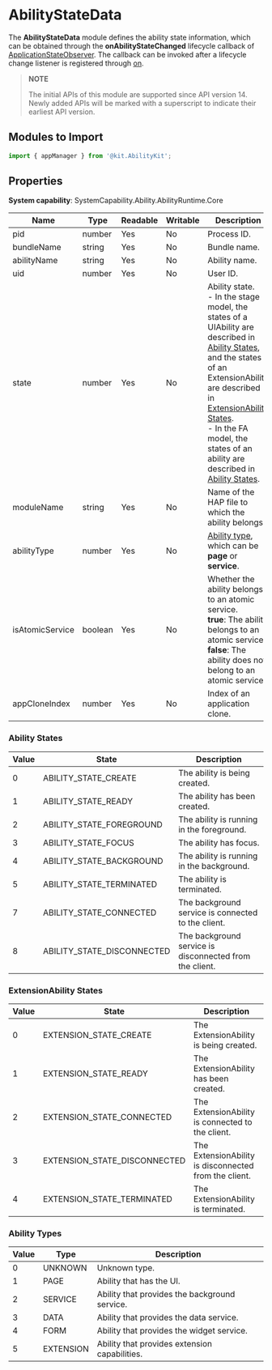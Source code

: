 # AbilityStateData

The **AbilityStateData** module defines the ability state information, which can be obtained through the **onAbilityStateChanged** lifecycle callback of [ApplicationStateObserver](js-apis-inner-application-applicationStateObserver.md). The callback can be invoked after a lifecycle change listener is registered through [on](js-apis-app-ability-appManager.md#appmanageronapplicationstate).

> **NOTE**
> 
> The initial APIs of this module are supported since API version 14. Newly added APIs will be marked with a superscript to indicate their earliest API version.

## Modules to Import

```ts
import { appManager } from '@kit.AbilityKit';
```

## Properties

**System capability**: SystemCapability.Ability.AbilityRuntime.Core

| Name                    | Type    | Readable| Writable| Description                      |
| ----------------------- | ---------| ---- | ---- | ------------------------- |
| pid                     | number   | Yes  | No  | Process ID.                   |
| bundleName              | string   | Yes  | No | Bundle name.         |
| abilityName            | string   | Yes  | No  | Ability name.              |
| uid                    | number   | Yes  | No  | User ID.                 |
| state                   | number   | Yes  | No  | Ability state.<br>- In the stage model, the states of a UIAbility are described in [Ability States](#ability-states), and the states of an ExtensionAbility are described in [ExtensionAbility States](#extensionability-states).<br>- In the FA model, the states of an ability are described in [Ability States](#ability-states).               |
| moduleName | string   | Yes  | No  | Name of the HAP file to which the ability belongs.   |
| abilityType | number | Yes  | No  | [Ability type](#ability-types), which can be **page** or **service**.|
| isAtomicService | boolean   | Yes | No | Whether the ability belongs to an atomic service.<br>**true**: The ability belongs to an atomic service.<br>**false**: The ability does not belong to an atomic service.    |
| appCloneIndex          | number   | Yes  | No  | Index of an application clone.                 |

### Ability States

| Value  | State                      | Description                  |
| ---- | -------------------------- | ---------------------- |
| 0    | ABILITY_STATE_CREATE       | The ability is being created.     |
| 1    | ABILITY_STATE_READY        | The ability has been created.     |
| 2    | ABILITY_STATE_FOREGROUND   | The ability is running in the foreground.       |
| 3    | ABILITY_STATE_FOCUS        | The ability has focus.       |
| 4    | ABILITY_STATE_BACKGROUND   | The ability is running in the background.       |
| 5    | ABILITY_STATE_TERMINATED   | The ability is terminated.       |
| 7    | ABILITY_STATE_CONNECTED    | The background service is connected to the client.|
| 8    | ABILITY_STATE_DISCONNECTED | The background service is disconnected from the client.|

### ExtensionAbility States
| Value  | State   | Description                 |
| ---- | -------------------------- | ---------------------- |
| 0    | EXTENSION_STATE_CREATE     | The ExtensionAbility is being created. |
| 1    | EXTENSION_STATE_READY      | The ExtensionAbility has been created. |
| 2    | EXTENSION_STATE_CONNECTED  | The ExtensionAbility is connected to the client. |
| 3    | EXTENSION_STATE_DISCONNECTED | The ExtensionAbility is disconnected from the client.|
| 4    | EXTENSION_STATE_TERMINATED  | The ExtensionAbility is terminated. |

### Ability Types

| Value  | Type   | Description                 |
| ---- | ------- | --------------------- |
| 0    | UNKNOWN | Unknown type.             |
| 1    | PAGE    | Ability that has the UI.  |
| 2    | SERVICE | Ability that provides the background service.|
| 3    | DATA | Ability that provides the data service.             |
| 4    | FORM    | Ability that provides the widget service.  |
| 5    | EXTENSION | Ability that provides extension capabilities.|
